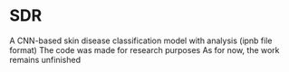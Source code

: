 # SDR
A CNN-based skin disease classification model with analysis (ipnb file format)
The code was made for research purposes
As for now, the work remains unfinished
